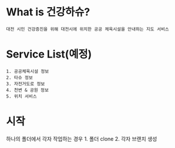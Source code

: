 # What is 건강하슈?
    대전 시민 건강증진을 위해 대전시에 위치한 공공 체육시설을 안내하는 지도 서비스

# Service List(예정)
    1. 공공체육시설 정보
    2. 타슈 정보
    3. 자전거도로 정보
    4. 천변 & 공원 정보
    5. 위치 서비스

# 시작
하나의 폴더에서 각자 작업하는 경우
    1. 폴더 clone
    2. 각자 브랜치 생성